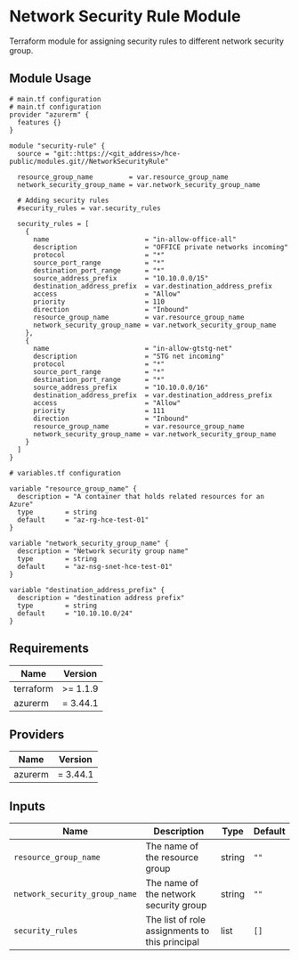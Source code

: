 # Network Security Rule Module

Terraform module for assigning security rules to different network security group.

## Module Usage

```hcl
# main.tf configuration
# main.tf configuration
provider "azurerm" {
  features {}
}

module "security-rule" {
  source = "git::https://<git_address>/hce-public/modules.git//NetworkSecurityRule"

  resource_group_name         = var.resource_group_name
  network_security_group_name = var.network_security_group_name

  # Adding security rules
  #security_rules = var.security_rules

  security_rules = [
    {
      name                        = "in-allow-office-all"
      description                 = "OFFICE private networks incoming"
      protocol                    = "*"
      source_port_range           = "*"
      destination_port_range      = "*"
      source_address_prefix       = "10.10.0.0/15"
      destination_address_prefix  = var.destination_address_prefix
      access                      = "Allow"
      priority                    = 110
      direction                   = "Inbound"
      resource_group_name         = var.resource_group_name
      network_security_group_name = var.network_security_group_name
    },
    {
      name                        = "in-allow-gtstg-net"
      description                 = "STG net incoming"
      protocol                    = "*"
      source_port_range           = "*"
      destination_port_range      = "*"
      source_address_prefix       = "10.10.0.0/16"
      destination_address_prefix  = var.destination_address_prefix
      access                      = "Allow"
      priority                    = 111
      direction                   = "Inbound"
      resource_group_name         = var.resource_group_name
      network_security_group_name = var.network_security_group_name
    }
  ]
}

```

```hc
# variables.tf configuration

variable "resource_group_name" {
  description = "A container that holds related resources for an Azure"
  type        = string
  default     = "az-rg-hce-test-01"
}

variable "network_security_group_name" {
  description = "Network security group name"
  type        = string
  default     = "az-nsg-snet-hce-test-01"
}

variable "destination_address_prefix" {
  description = "destination address prefix"
  type        = string
  default     = "10.10.10.0/24"
}
```

## Requirements

Name | Version
-----|--------
terraform | >= 1.1.9
azurerm | = 3.44.1

## Providers

| Name | Version |
|------|---------|
azurerm | = 3.44.1

## Inputs

Name | Description | Type | Default
---- | ----------- | ---- | -------
`resource_group_name` | The name of the resource group | string | `""`
`network_security_group_name` | The name of the network security group | string | `""`
`security_rules`|The list of role assignments to this principal|list|`[]`
